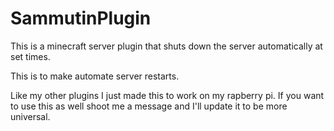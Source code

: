 # SammutinPlugin
This is a minecraft server plugin that shuts down the server automatically at set times.

This is to make automate server restarts.

Like my other plugins I just made this to work on my rapberry pi. If you want to use this as well shoot me a message and I'll update it to be more universal.
